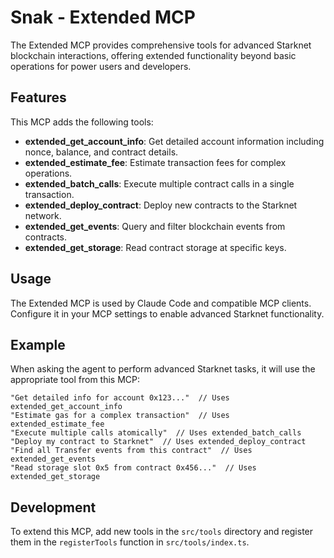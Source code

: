# Snak - Extended MCP

The Extended MCP provides comprehensive tools for advanced Starknet blockchain interactions, offering extended functionality beyond basic operations for power users and developers.

## Features

This MCP adds the following tools:

- **extended_get_account_info**: Get detailed account information including nonce, balance, and contract details.
- **extended_estimate_fee**: Estimate transaction fees for complex operations.
- **extended_batch_calls**: Execute multiple contract calls in a single transaction.
- **extended_deploy_contract**: Deploy new contracts to the Starknet network.
- **extended_get_events**: Query and filter blockchain events from contracts.
- **extended_get_storage**: Read contract storage at specific keys.

## Usage

The Extended MCP is used by Claude Code and compatible MCP clients. Configure it in your MCP settings to enable advanced Starknet functionality.

## Example

When asking the agent to perform advanced Starknet tasks, it will use the appropriate tool from this MCP:

```
"Get detailed info for account 0x123..."  // Uses extended_get_account_info
"Estimate gas for a complex transaction"  // Uses extended_estimate_fee
"Execute multiple calls atomically"  // Uses extended_batch_calls
"Deploy my contract to Starknet"  // Uses extended_deploy_contract
"Find all Transfer events from this contract"  // Uses extended_get_events
"Read storage slot 0x5 from contract 0x456..."  // Uses extended_get_storage
```

## Development

To extend this MCP, add new tools in the `src/tools` directory and register them in the `registerTools` function in `src/tools/index.ts`.